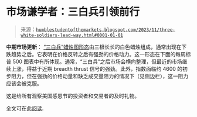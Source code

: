 <!--yml

分类：未分类

日期：2024-05-18 01:22:40

-->

# 市场谦学者：三白兵引领前行

> 来源：[`humblestudentofthemarkets.blogspot.com/2023/11/three-white-soldiers-lead-way.html#0001-01-01`](https://humblestudentofthemarkets.blogspot.com/2023/11/three-white-soldiers-lead-way.html#0001-01-01)

**中期市场更新**： [“三白兵”蜡烛图形态](https://www.investopedia.com/terms/t/three_white_soldiers.asp)由三根长长的白色蜡烛组成，通常出现在下跌趋势之后。它表明在价格反转之后有强劲的价格动力。这一形态在下面的每周标普 500 图表中有所体现。通常，“三白兵”之后市场会横向整理，但最近的市场继续上涨，得益于近期 breadth thrust 信号的强劲。此外，指数面临约 4600 的初步阻力，但在强劲的价格动量和缺乏成交量阻力的情况下（见侧边栏），这一阻力应该会被克服。

这是给所有观察美国感恩节的投资者和交易者的及时礼物。

全文可在此[阅读](https://humblestudentofthemarkets.com/2023/11/22/three-white-soldiers-lead-the-way/).
